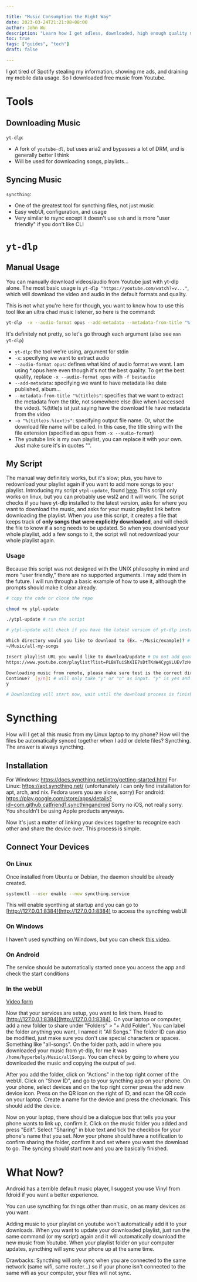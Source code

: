 ```yaml
---

title: "Music Consumption the Right Way"
date: 2023-03-24T21:21:08+08:00
author: John Wu
description: "Learn how I get adless, downloaded, high enough quality music all for free."
toc: true
tags: ["guides", "tech"]
draft: false

---
```


I got tired of Spotify stealing my information, showing me ads, and draining my mobile data usage. So I downloaded free music from Youtube.

# Tools
## Downloading Music
`yt-dlp`:
- A fork of `youtube-dl`, but uses aria2 and bypasses a lot of DRM, and is generally better I think
- Will be used for downloading songs, playlists...
## Syncing Music
`syncthing`:
- One of the greatest tool for syncthing files, not just music
- Easy webUI, configuration, and usage
- Very similar to rsync except it doesn't use `ssh` and is more "user friendly" if you don't like CLI

# `yt-dlp`
## Manual Usage
You can manually download videos/audio from Youtube just with yt-dlp alone. The most basic usage is `yt-dlp "https://youtube.com/watch?=v..."`, which will download the video and audio in the default formats and quality.

This is not what you're here for though, you want to know how to use this tool like an ultra chad music listener, so here is the command:
```bash
yt-dlp  -x --audio-format opus --add-metadata --metadata-from-title "%(title)s" -o "%(title)s.%(ext)s" "https://www.youtube.com/playlist?list=PLBVTuiShXIE7sDtTKaW4CygVLUEv7zNv2"
```
It's definitely not pretty, so let's go through each argument (also see `man yt-dlp`)
- `yt-dlp`: the tool we're using, argument for stdin
- `-x`: specifying we want to extract audio
- `--audio-format opus`: defines what kind of audio format we want. I am using \*.opus here even though it's not the best quality. To get the best quality, replace `-x --audio-format opus` with `-f bestaudio`
- `--add-metadata`: specifying we want to have metadata like date published, album...
- `--metadata-from-title "%(title)s"`: specifies that we want to extract the metadata from the title, not somewhere else (like when I accessed the video). %(title)s ist just saying have the download file have metadata from the video
- `-o "%(title)s.%(ext)s"`: specifying output file name. Or, what the download file name will be called. In this case, the title string with the file extension (specified as opus from `-x --audio-format`)
- The youtube link is my own playlist, you can replace it with your own. Just make sure it's in quotes "".

## My Script
The manual way definitely works, but it's slow; plus, you have to redownload your playlist again if you want to add more songs to your playlist.
Introducing my script `ytpl-update`, found [here](https://github.com/hyperboly/dotfiles/blob/main/.local/bin/ytpl-update).
This script only works on linux, but you can probably use wsl2 and it will work. The script checks if you have yt-dlp installed to the latest version, asks for where you want to download the music, and asks for your music playlist link before downloading the playlist. When you use this script, it creates a file that keeps track of **only songs that were explicitly downloaded**, and will check the file to know if a song needs to be updated. So when you download your whole playlist, add a few songs to it, the script will not redownload your whole playlist again.

### Usage
Because this script was not designed with the UNIX philosophy in mind and more "user friendly," there are no supported arguments. I may add them in the future.
I will run through a basic example of how to use it, although the prompts should make it clear already.

```bash
# copy the code or clone the repo

chmod +x ytpl-update

./ytpl-update # run the script

# ytpl-update will check if you have the latest version of yt-dlp installed and attempt to update if there is. Will also attempt to install if not already installed

Which directory would you like to download to (Ex. ~/Music/example)? # Enter in the folder you want to download to
~/Music/all-my-songs

Insert playlist URL you would like to download/update # Do not add quotes, just the URL will work
https://www.youtube.com/playlist?list=PLBVTuiShXIE7sDtTKaW4CygVLUEv7zNv2

Downloading music from remote, please make sure test is the correct directory
Continue?  [y/n]: # will only take "y" or "n" as input. "y" is yes and "n" is no
y

# Downloading will start now, wait until the download process is finished and you are gold
```

# Syncthing
How will I get all this music from my Linux laptop to my phone? How will the files be automatically synced together when I add or delete files?
Syncthing. The answer is always syncthing.

## Installation
For Windows: https://docs.syncthing.net/intro/getting-started.html
For Linux: https://apt.syncthing.net/ (unfortunately I can only find installation for apt, arch, and nix. Fedora users you are alone, sorry)
For android: https://play.google.com/store/apps/details?id=com.github.catfriend1.syncthingandroid
Sorry no iOS, not really sorry. You shouldn't be using Apple products anyways.

Now it's just a matter of linking your devices together to recognize each other and share the device over. This process is simple.

## Connect Your Devices

### On Linux
Once installed from Ubuntu or Debian, the daemon should be already created.
```bash
systemctl --user enable --now syncthing.service
```
This will enable sycnthing at startup and you can go to [http://127.0.0.1:8384](http://127.0.0.1:8384) to access the syncthing webUI

### On Windows
I haven't used syncthing on Windows, but you can check [this video](https://www.youtube.com/watch?v=02XeIATCDO4).

### On Android
The service should be automatically started once you access the app and check the start conditions

### In the webUI
[Video form](https://www.youtube.com/watch?v=02XeIATCDO4)

Now that your services are setup, you want to link them. Head to [http://127.0.0.1:8384](http://127.0.0.1:8384).
On your laptop or computer, add a new folder to share under "Folders" > "+ Add Folder".
You can label the folder anything you want, I named it "All Songs."
The folder ID can also be modified, just make sure you don't use special characters or spaces. Something like "all-songs".
On the folder path, add in where you downloaded your music from yt-dlp, for me it was `/home/hyperboly/Music/allSongs`.
You can check by going to where you downloaded the music and copying the output of `pwd`.

After you add the folder, click on "Actions" in the top right corner of the webUI.
Click on "Show ID", and go to your syncthing app on your phone.
On your phone, select devices and on the top right corner press the add new device icon.
Press on the QR icon on the right of ID, and scan the QR code on your laptop.
Create a name for the device and press the checkmark.
This should add the device.

Now on your laptop, there should be a dialogue box that tells you your phone wants to link up, confirm it.
Click on the music folder you added and press "Edit".
Select "Sharing" in blue text and tick the checkbox for your phone's name that you set.
Now your phone should have a notification to confirm sharing the folder, confirm it and set where you want the download to go.
The syncing should start now and you are basically finished.

# What Now?
Android has a terrible default music player, I suggest you use Vinyl from fdroid if you want a better experience.

You can use syncthing for things other than music, on as many devices as you want.

Adding music to your playlist on youtube won't automatically add it to your downloads.
When you want to update your downloaded playlist, just run the same command (or my script) again and it will automatically download the new music from Youtube.
When your playlist folder on your computer updates, syncthing will sync your phone up at the same time.

Drawbacks: Syncthing will only sync when you are connected to the same network (same wifi, same router...) so if your phone isn't connected to the same wifi as your computer, your files will not sync.
